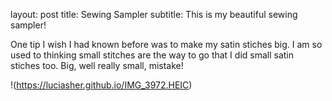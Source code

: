 layout: post
title: Sewing Sampler
subtitle: This is my beautiful sewing sampler!

One tip I wish I had known before was to make my satin stiches big. 
I am so used to thinking small stitches are the way to go that I did small satin stiches too.
Big, well really small, mistake!

!(https://luciasher.github.io/IMG_3972.HEIC)
